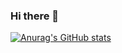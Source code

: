 ### Hi there 👋


[![Anurag's GitHub stats](https://github-readme-stats.vercel.app/api?username=H3h3QAQ&show_icons=true&theme=dark)](https://github.com/anuraghazra/github-readme-stats)

